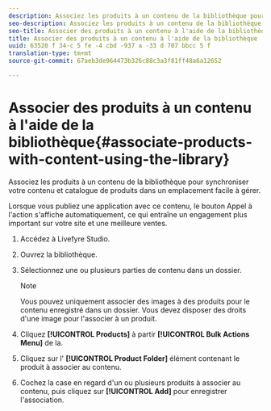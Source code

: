 ```yaml
---
description: Associez les produits à un contenu de la bibliothèque pour synchroniser votre contenu et catalogue de produits dans un emplacement facile à gérer.
seo-description: Associez les produits à un contenu de la bibliothèque pour synchroniser votre contenu et catalogue de produits dans un emplacement facile à gérer.
seo-title: Associer des produits à un contenu à l'aide de la bibliothèque
title: Associer des produits à un contenu à l'aide de la bibliothèque
uuid: 63520 f 34-c 5 fe -4 cbd -937 a -33 d 707 bbcc 5 f
translation-type: tm+mt
source-git-commit: 67aeb3de964473b326c88c3a3f81ff48a6a12652

---
```



# Associer des produits à un contenu à l&#39;aide de la bibliothèque{#associate-products-with-content-using-the-library}

Associez les produits à un contenu de la bibliothèque pour synchroniser votre contenu et catalogue de produits dans un emplacement facile à gérer.

Lorsque vous publiez une application avec ce contenu, le bouton Appel à l&#39;action s&#39;affiche automatiquement, ce qui entraîne un engagement plus important sur votre site et une meilleure ventes.

1. Accédez à Livefyre Studio.
1. Ouvrez la bibliothèque.
1. Sélectionnez une ou plusieurs parties de contenu dans un dossier.

   >[!NOTE]
   >
   >Vous pouvez uniquement associer des images à des produits pour le contenu enregistré dans un dossier. Vous devez disposer des droits d&#39;une image pour l&#39;associer à un produit.

1. Cliquez **[!UICONTROL Products]** à partir **[!UICONTROL Bulk Actions Menu]** de la.
1. Cliquez sur l&#39; **[!UICONTROL Product Folder]** élément contenant le produit à associer au contenu.
1. Cochez la case en regard d&#39;un ou plusieurs produits à associer au contenu, puis cliquez sur **[!UICONTROL Add]** pour enregistrer l&#39;association.
